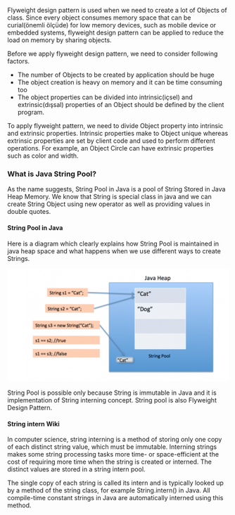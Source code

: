 
Flyweight design pattern is used when we need to create a lot of Objects of class. Since every object consumes memory
space that can be curial(önemli ölçüde) for low memory devices, such as mobile device or embedded systems, flyweight
design pattern can be applied to reduce the load on memory by sharing objects.

Before we apply flyweight design pattern, we need to consider following factors.
   
   - The number of Objects to be created by application should be huge
   - The object creation is heavy on memory and it can be time consuming too
   - The object properties can be divided into intrinsic(içsel) and extrinsic(dışsal) properties of an 
   Object should be defined by the client program.

To apply flyweight pattern, we need to divide Object property into intrinsic and extrinsic properties. Intrinsic 
properties make to Object unique whereas extrinsic properties are set by client code and used to perform different 
operations. For example, an Object Circle can have extrinsic properties such as color and width.



### What is Java String Pool?

As the name suggests, String Pool in Java is a pool of String Stored in Java Heap Memory. We know that String is special
class in java and we can create String Object using new operator as well as providing values in double quotes.


#### String Pool in Java

Here is a diagram which clearly explains how String Pool is maintained in java heap space and what happens when we use different ways to create Strings.

![](StringPool.png)

String Pool is possible only because String is immutable in Java and it is implementation of String interning concept.
String pool is also Flyweight Design Pattern.

#### String intern Wiki

In computer science, string interning is a method of storing only one copy of each distinct string value, which must be immutable.
Interning strings makes some string processing tasks more time- or space-efficient at the cost of requiring more time when the string is created or interned. 
The distinct values are stored in a string intern pool.

The single copy of each string is called its intern and is typically looked up by a method of the string class, for example String.intern() in Java. 
All compile-time constant strings in Java are automatically interned using this method.






